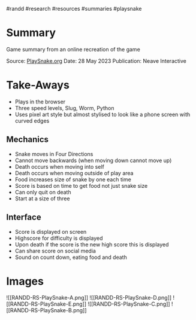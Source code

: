 #randd #research #resources #summaries #playsnake

# Summary
Game summary from an online recreation of the game

Source: [PlaySnake.org](https://playsnake.org/)
Date: 28 May 2023
Publication: Neave Interactive

# Take-Aways
* Plays in the browser
* Three speed levels, Slug, Worm, Python
* Uses pixel art style but almost stylised to look like a phone screen with curved edges

## Mechanics
* Snake moves in Four Directions
* Cannot move backwards (when moving down cannot move up)
* Death occurs when moving into self
* Death occurs when moving outside of play area
* Food increases size of snake by one each time
* Score is based on time to get food not just snake size
* Can only quit on death
* Start at a size of three

## Interface
* Score is displayed on screen
* Highscore for difficulty is displayed
* Upon death if the score is the new high score this is displayed
* Can share score on social media
* Sound on count down, eating food and death

# Images
![[RANDD-RS-PlaySnake-A.png]]
![[RANDD-RS-PlaySnake-D.png]]
![[RANDD-RS-PlaySnake-E.png]]
![[RANDD-RS-PlaySnake-C.png]]
![[RANDD-RS-PlaySnake-B.png]]